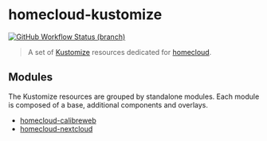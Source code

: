 # homecloud-kustomize

[![GitHub Workflow Status (branch)](https://img.shields.io/github/workflow/status/tmorin/homecloud-kustomize/Continous%20Integration%20-%20Test/main?label=GitHub%20Actions&logo=github+actions&logoColor=black)](https://github.com/tmorin/homecloud-kustomize/actions/workflows/ci-test.yml?query=branch%3Amain)

> A set of [Kustomize] resources dedicated for [homecloud].

[Kustomize]: https://kustomize.io
[homecloud]: https://github.com/tmorin/homecloud-ansible

## Modules

The Kustomize resources are grouped by standalone modules.
Each module is composed of a base, additional components and overlays.

- [homecloud-calibreweb](modules/homecloud-calibreweb)
- [homecloud-nextcloud](modules/homecloud-nextcloud)
